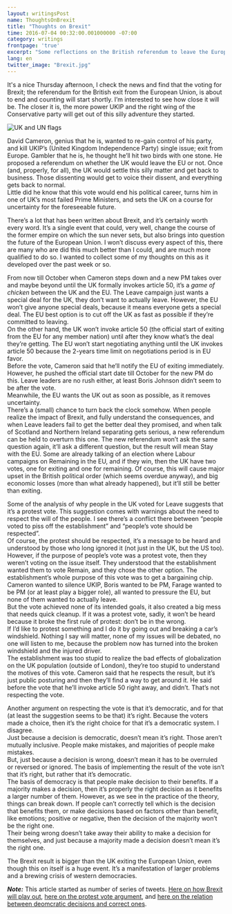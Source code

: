 ```yaml
---
layout: writingsPost  
name: ThoughtsOnBrexit  
title: "Thoughts on Brexit"
time: 2016-07-04 00:32:00.001000000 -07:00  
category: writings  
frontpage: 'true'  
excerpt: "Some reflections on the British referendum to leave the European Union and what it says about the state of Western Democracy"
lang: en  
twitter_image: "Brexit.jpg"
--- 
```


It's a nice Thursday afternoon, I check the news and find that the voting for Brexit; the referendum for the British exit from the European Union, is about to end and counting will start shortly. I’m interested to see how close it will be. The closer it is, the more power UKIP and the right wing of the Conservative party will get out of this silly adventure they started.

<img src="{{ site.imgFolder_writings }}{{ page.name }}/Brexit.jpg" alt="UK and UN flags" />  

David Cameron, genius that he is, wanted to re-gain control of his party, and kill UKIP’s (United Kingdom Independence Party) single issue; exit from Europe. Gambler that he is, he thought he’ll hit two birds with one stone. He proposed a referendum on whether the UK would leave the EU or not. Once (and, properly, for all), the UK would settle this silly matter and get back to business. Those dissenting would get to voice their dissent, and everything gets back to normal.  
Little did he know that this vote would end his political career, turns him in one of UK’s most failed Prime Ministers, and sets the UK on a course for uncertainty for the foreseeable future.  

There’s a lot that has been written about Brexit, and it’s certainly worth every word. It’s a single event that could, very well, change the course of the former empire on which the sun never sets, but also brings into question the future of the European Union.
I won’t discuss every aspect of this, there are many who are did this much better than I could, and are much more qualified to do so. I wanted to collect some of my thoughts on this as it developed over the past week or so.  

From now till October when Cameron steps down and a new PM takes over and maybe beyond until the UK formally invokes article 50, it’s a _game of chicken_ between the UK and the EU. The Leave campaign just wants a special deal for the UK, they don’t want to actually leave. However, the EU won’t give anyone special deals, because it means everyone gets a special deal. The EU best option is to cut off the UK as fast as possible if they’re committed to leaving.  
On the other hand, the UK won’t invoke article 50 (the official start of exiting from the EU for any member nation) until after they know what’s the deal they’re getting. The EU won’t start negotiating anything until the UK invokes article 50 because the 2-years time limit on negotiations period is in EU favor.  
Before the vote, Cameron said that he’ll notify the EU of exiting immediately. However, he pushed the official start date till October for the new PM do this. Leave leaders are no rush either, at least Boris Johnson didn’t seem to be after the vote.  
Meanwhile, the EU wants the UK out as soon as possible, as it removes uncertainty.  
There’s a (small) chance to turn back the clock somehow. When people realize the impact of Brexit, and fully understand the consequences, and when Leave leaders fail to get the better deal they promised, and when talk of Scotland and Northern Ireland separating gets serious, a new referendum can be held to overturn this one. The new referendum won’t ask the same question again, it’ll ask a different question, but the result will mean Stay with the EU. Some are already talking of an election where Labour campaigns on Remaining in the EU, and if they win, then the UK have two votes, one for exiting and one for remaining. Of course, this will cause major upset in the British political order (which seems overdue anyway), and big economic losses (more than what already happened), but it’ll still be better than exiting.  

Some of the analysis of why people in the UK voted for Leave suggests that it’s a protest vote. This suggestion comes with warnings about the need to respect the will of the people. I see there’s a conflict there between “people voted to piss off the establishment” and “people’s vote should be respected”.  
Of course, the protest should be respected, it’s a message to be heard and understood by those who long ignored it (not just in the UK, but the US too).  
However, if the purpose of people’s vote was a protest vote, then they weren’t voting on the issue itself. They understood that the establishment wanted them to vote Remain, and they chose the other option. The establishment’s whole purpose of this vote was to get a bargaining chip. Cameron wanted to silence UKIP, Boris wanted to be PM, Farage wanted to be PM (or at least play a bigger role), all wanted to pressure the EU, but none of them wanted to actually leave.  
But the vote achieved none of its intended goals, it also created a big mess that needs quick cleanup. If it was a protest vote, sadly, it won’t be heard because it broke the first rule of protest: don’t be in the wrong.  
If I’d like to protest something and I do it by going out and breaking a car’s windshield. Nothing I say will matter, none of my issues will be debated, no one will listen to me, because the problem now has turned into the broken windshield and the injured driver.  
The establishment was too stupid to realize the bad effects of globalization on the UK population (outside of London), they’re too stupid to understand the motives of this vote.
Cameron said that he respects the result, but it’s just public posturing and then they’ll find a way to get around it. He said before the vote that he’ll invoke article 50 right away, and didn’t. That’s not respecting the vote.  

Another argument on respecting the vote is that it’s democratic, and for that (at least the suggestion seems to be that) it’s right. Because the voters made a choice, then it’s the right choice for that it’s a democratic system. I disagree.  
Just because a decision is democratic, doesn’t mean it’s right. Those aren’t mutually inclusive. People make mistakes, and majorities of people make mistakes.  
But, just because a decision is wrong, doesn’t mean it has to be overruled or reversed or ignored. The basis of implementing the result of the vote isn’t that it’s right, but rather that it’s democratic.  
The basis of democracy is that people make decision to their benefits. If a majority makes a decision, then it’s properly the right decision as it benefits a larger number of them. However, as we see in the practice of the theory, things can break down. If people can’t correctly tell which is the decision that benefits them, or make decisions based on factors other than benefit, like emotions; positive or negative, then the decision of the majority won’t be the right one.  
Their being wrong doesn’t take away their ability to make a decision for themselves, and just because a majority made a decision doesn’t mean it’s the right one.  

The Brexit result is bigger than the UK exiting the European Union, even though this on itself is a huge event. It’s a manifestation of larger problems and a brewing crisis of western democracies.  

_**Note:**_ This article started as number of series of tweets. [Here on how Brexit will play out](https://twitter.com/AmrEldib/status/746591902753972224), [here on the protest vote argument](https://twitter.com/AmrEldib/status/747711406108196864), and [here on the relation between deomcratic decisions and correct ones](https://twitter.com/AmrEldib/status/749124681710473216).
